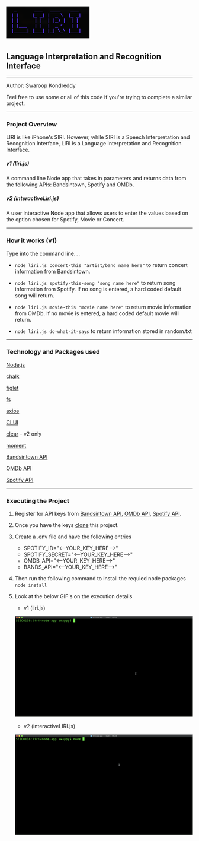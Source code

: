 # ![liri-image](./img/logo.png)  
## Language Interpretation and Recognition Interface

----
Author: Swaroop Kondreddy

Feel free to use some or all of this code if you're trying to complete a similar project.

----
### Project Overview
LIRI is like iPhone's SIRI. However, while SIRI is a Speech Interpretation and Recognition Interface, LIRI is a Language Interpretation and Recognition Interface.
##### v1 (liri.js)
A command line Node app that takes in parameters and returns data from the following APIs: Bandsintown, Spotify and OMDb.

##### v2 (interactiveLiri.js)
A user interactive Node app that allows users to enter the values based on the option chosen for Spotify, Movie or Concert.

----
### How it works (v1)
Type into the command line....

- ```node liri.js concert-this "artist/band name here"``` to return concert information from Bandsintown. 

- ```node liri.js spotify-this-song "song name here"``` to return song information from Spotify. If no song is entered, a hard coded default song will return.
  
- ```node liri.js movie-this "movie name here"``` to return movie information from OMDb. If no movie is entered, a hard coded default movie will return.
  
- ```node liri.js do-what-it-says``` to return information stored in random.txt

----

### Technology and Packages used

[Node.js](https://nodejs.org/en/)

[chalk](https://www.npmjs.com/package/chalk)

[figlet](https://www.npmjs.com/package/figlet)

[fs](https://www.npmjs.com/package/fs)

[axios](https://www.npmjs.com/package/axios)

[CLUI](https://www.npmjs.com/package/clui)

[clear](https://www.npmjs.com/package/clear) - v2 only

[moment](https://www.npmjs.com/package/moment)

[Bandsintown API](http://www.artists.bandsintown.com/bandsintown-api)

[OMDb API](http://www.omdbapi.com/)

[Spotify API](https://developer.spotify.com/documentation/web-api/)

----

### Executing the Project

1. Register for API keys from [Bandsintown API](http://www.artists.bandsintown.com/bandsintown-api), [OMDb API](http://www.omdbapi.com/), [Spotify API](https://developer.spotify.com/documentation/web-api/).
2. Once you have the keys [clone](https://github.com/swaroopreddyk/liri-node-app.git) this project.
3. Create a .env file and have the following entries  
    * SPOTIFY_ID="<--YOUR_KEY_HERE-->"
    * SPOTIFY_SECRET="<--YOUR_KEY_HERE-->"
    * OMDB_API="<--YOUR_KEY_HERE-->"
    * BANDS_API="<--YOUR_KEY_HERE-->"
4. Then run the following command to install the requied node packages  
`node install`
5. Look at the below GIF's on the execution details
    * v1 (liri.js)  
    
    ![liri-execution-gif](./img/liri.gif)

    * v2 (interactiveLIRI.js)

    ![interactive-liri-execution-gif](./img/interactiveLIRI.gif)  